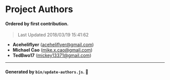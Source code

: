 # Project Authors

#### Ordered by first contribution.

> Last Updated 2018/03/19 15:41:62

- **Aceheliflyer** (aceheliflyer@gmail.com)
- **Michael Cao** (mike.x.cao@gmail.com)
- **TedBwo17** (mickey13371@gmail.com)

---

#### Generated by `bin/update-authors.js`. 🚀
